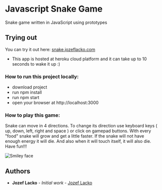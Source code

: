 # Javascript Snake Game

Snake game written in JavaScript using prototypes

## Trying out

You can try it out here: <a href='http://snake.jozeflacko.com'>snake.jozeflacko.com</a>

* This app is hosted at heroku cloud platform and it can take up to 10 seconds to wake it up :)

### How to run this project locally:

* download project
* run npm install 
* run npm start
* open your browser at http://localhost:3000

### How to play this game:

Snake can move in 4 directions. To change its direction use keyboard keys ( up, down, left, right and space ) or click on gamepad buttons. With every "food" snake will grow and get a little faster. If the snake will not have enough energy it will die. And also when it will touch itself, it will also die. Have fun!!!

<p style='max-width:360px;'>
<img src="https://raw.githubusercontent.com/opam/JavascriptSnakeGame/master/img/screenshot.png" alt="Smiley face">
</p> 

## Authors

* **Jozef Lacko** - *Initial work* - [Jozef Lacko](https://www.jozeflacko.com)
